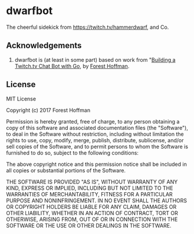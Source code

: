 # dwarfbot

The cheerful sidekick from https://twitch.tv/hammerdwarf, and Co.

## Acknowledgements

1. dwarfbot is (at least in some part) based on work from "[Building a Twitch.tv Chat Bot with
   Go](https://dev.to/foresthoffman/building-a-twitchtv-chat-bot-with-go---part-1-i3k), by [Forest
   Hoffman](https://github.com/foresthoffman).

## License

MIT License

Copyright (c) 2017 Forest Hoffman

Permission is hereby granted, free of charge, to any person obtaining a copy
of this software and associated documentation files (the "Software"), to deal
in the Software without restriction, including without limitation the rights
to use, copy, modify, merge, publish, distribute, sublicense, and/or sell
copies of the Software, and to permit persons to whom the Software is
furnished to do so, subject to the following conditions:

The above copyright notice and this permission notice shall be included in all
copies or substantial portions of the Software.

THE SOFTWARE IS PROVIDED "AS IS", WITHOUT WARRANTY OF ANY KIND, EXPRESS OR
IMPLIED, INCLUDING BUT NOT LIMITED TO THE WARRANTIES OF MERCHANTABILITY,
FITNESS FOR A PARTICULAR PURPOSE AND NONINFRINGEMENT. IN NO EVENT SHALL THE
AUTHORS OR COPYRIGHT HOLDERS BE LIABLE FOR ANY CLAIM, DAMAGES OR OTHER
LIABILITY, WHETHER IN AN ACTION OF CONTRACT, TORT OR OTHERWISE, ARISING FROM,
OUT OF OR IN CONNECTION WITH THE SOFTWARE OR THE USE OR OTHER DEALINGS IN THE
SOFTWARE.

